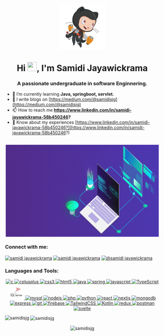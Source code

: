 <div align="center">
<img align="center" alt="pic" height="150px" src="jetpacktocat.png" />
  <br>
</div>

<!---
samidisjg/samidisjg is a ✨ special ✨ repository because its `README.md` (this file) appears on your GitHub profile.
You can click the Preview link to take a look at your changes.
--->
<h1 align="center">Hi <img src="https://raw.githubusercontent.com/MartinHeinz/MartinHeinz/master/wave.gif" width="30px" height="30px" />, I'm Samidi Jayawickrama</h1>
<h3 align="center" >A passionate undergraduate in software Enginnering.</h3>

- 🌱 I’m currently learning **Java, springboot, servlet.**
- 📝 I write blogs on [https://medium.com/@samidisjg](https://medium.com/@samidisjg)
- 📫 How to reach me **https://www.linkedin.com/in/samidi-jayawickrama-58b450246?**
- 📄 Know about my experiences [https://www.linkedin.com/in/samidi-jayawickrama-58b450246?](https://www.linkedin.com/in/samidi-jayawickrama-58b450246?)
  <br>  <br>
<div align="center">
<img align="center" alt="Gif" width="500px" height="300px" src="sami.gif" />
   <br>
</div>
<h3 align="left">Connect with me:</h3>
<p align="left">
<a href="https://linkedin.com/in/samidi jayawickrama" target="blank"><img align="center" src="https://raw.githubusercontent.com/rahuldkjain/github-profile-readme-generator/master/src/images/icons/Social/linked-in-alt.svg" alt="samidi jayawickrama" height="30" width="40" /></a>
<a href="https://stackoverflow.com/users/samidi jayawickrama" target="blank"><img align="center" src="https://raw.githubusercontent.com/rahuldkjain/github-profile-readme-generator/master/src/images/icons/Social/stack-overflow.svg" alt="samidi jayawickrama" height="30" width="40" /></a>
<a href="https://medium.com/@samidi jayawickrama" target="blank"><img align="center" src="https://raw.githubusercontent.com/rahuldkjain/github-profile-readme-generator/master/src/images/icons/Social/medium.svg" alt="@samidi jayawickrama" height="30" width="40" /></a>
</p>

<h3 align="left">Languages and Tools:</h3>
<div>
  <p align="center">
    <a href="https://www.cprogramming.com/" target="_blank" rel="noreferrer"> 
      <img src="https://github.com/ramindu-Nimex/skill-icons/blob/main/icons/C.svg" alt="c" width="50" height="50"/> 
    </a> 
    <a href="https://www.w3schools.com/cpp/" target="_blank" rel="noreferrer"> 
      <img src="https://github.com/ramindu-Nimex/skill-icons/blob/main/icons/CPP.svg" alt="cplusplus" width="50" height="50"/> 
    </a> 
    <a href="https://www.w3schools.com/css/" target="_blank" rel="noreferrer"> 
      <img src="https://github.com/ramindu-Nimex/skill-icons/blob/main/icons/CSS.svg" alt="css3" width="50" height="50"/> 
    </a> 
    <a href="https://www.w3.org/html/" target="_blank" rel="noreferrer"> 
      <img src="https://github.com/ramindu-Nimex/skill-icons/blob/main/icons/HTML.svg" alt="html5" width="50" height="50"/> 
    </a> 
    <a href="https://www.java.com" target="_blank" rel="noreferrer"> 
      <img src="https://github.com/ramindu-Nimex/skill-icons/blob/main/icons/Java-Dark.svg" alt="java" width="50" height="50"/> 
    </a> 
    <a href="https://spring.io/" target="_blank" rel="noreferrer">
      <img  alt="spring" height="50px" src="https://github.com/ramindu-Nimex/skill-icons/blob/main/icons/Spring-Dark.svg"/>
    </a>
    <a href="https://developer.mozilla.org/en-US/docs/Web/JavaScript" target="_blank" rel="noreferrer"> 
      <img src="https://github.com/ramindu-Nimex/skill-icons/blob/main/icons/JavaScript.svg" alt="javascript" width="50" height="50"/> 
    </a> 
    <a href="https://www.typescriptlang.org/" target="_blank" rel="noreferrer">
      <img  alt="TypeScript" height="50px" src="https://github.com/ramindu-Nimex/skill-icons/blob/main/icons/TypeScript.svg"/>
    </a>
    <a href="https://www.microsoft.com/en-us/sql-server" target="_blank" rel="noreferrer"> 
      <img src="https://github.com/Scar1109/skill-icons/blob/Scar1109/icons/microsoftSQL.svg" alt="mssql" width="50" height="50"/> 
    </a> 
    <a href="https://www.mysql.com/" target="_blank" rel="noreferrer"> 
      <img src="https://github.com/ramindu-Nimex/skill-icons/blob/main/icons/MySQL-Dark.svg" alt="mysql" width="50" height="50"/> 
    </a> 
    <a href="https://nodejs.org" target="_blank" rel="noreferrer"> 
      <img src="https://github.com/ramindu-Nimex/skill-icons/blob/main/icons/NodeJS-Dark.svg" alt="nodejs" width="50" height="50"/> 
    </a> 
    <a href="https://www.php.net" target="_blank" rel="noreferrer"> 
      <img src="https://github.com/ramindu-Nimex/skill-icons/blob/main/icons/PHP-Dark.svg" alt="php" width="50" height="50"/> 
    </a> 
    <a href="https://www.python.org" target="_blank" rel="noreferrer"> 
      <img src="https://github.com/ramindu-Nimex/skill-icons/blob/main/icons/Python-Dark.svg" alt="python" width="50" height="50"/> 
    </a> 
    <a href="https://reactjs.org/" target="_blank" rel="noreferrer"> 
      <img src="https://github.com/ramindu-Nimex/skill-icons/blob/main/icons/React-Dark.svg" alt="react" width="50" height="50"/> 
    </a>
    <a href="https://nextjs.org/" target="_blank" rel="noreferrer">
      <img  alt="nextjs" width="50" height="50px" src="https://github.com/ramindu-Nimex/skill-icons/blob/main/icons/NextJS-Dark.svg"/>
    </a>
    <a href="https://www.mongodb.com/" target="_blank" rel="noreferrer"> 
      <img src="https://github.com/ramindu-Nimex/skill-icons/blob/main/icons/MongoDB.svg" alt="mongodb" width="50" height="50"/> 
    </a> 
    <a href="https://expressjs.com" target="_blank" rel="noreferrer"> 
      <img src="https://github.com/ramindu-Nimex/skill-icons/blob/main/icons/ExpressJS-Dark.svg" alt="express" width="50" height="50"/> 
    </a> 
    <a href="https://git-scm.com/" target="_blank" rel="noreferrer"> 
      <img src="https://github.com/ramindu-Nimex/skill-icons/blob/main/icons/Git.svg" alt="git" width="50" height="50"/> 
    </a> 
    <!--<a href="https://www.oracle.com/" target="_blank" rel="noreferrer"> 
      <img src="https://raw.githubusercontent.com/devicons/devicon/master/icons/oracle/oracle-original.svg" alt="oracle" width="50" height="50"/> 
    </a> -->
    <a href="https://firebase.google.com/" target="_blank" rel="noreferrer">
      <img  alt="firebase" height="50px" src="https://github.com/ramindu-Nimex/skill-icons/blob/main/icons/Firebase-Dark.svg"/>
    </a>
    <!--<a href="https://www.npmjs.com/" target="_blank" rel="noreferrer">
      <img  alt="NPM" height="50px" src="https://cdn.jsdelivr.net/gh/devicons/devicon/icons/npm/npm-original-wordmark.svg"/>
    </a>-->
    <a href="https://tailwindcss.com/" target="_blank" rel="noreferrer">
      <img  alt="TailwindCSS" height="50px" src="https://github.com/ramindu-Nimex/skill-icons/blob/main/icons/TailwindCSS-Dark.svg"/>
    </a>
    <a href="https://kotlinlang.org/" target="_blank" rel="noreferrer">
      <img  alt="Kotlin" height="50px"src="https://github.com/ramindu-Nimex/skill-icons/blob/main/icons/Kotlin-Dark.svg"/>
    </a>
    <a href="https://redux.js.org" target="_blank" rel="noreferrer"> 
      <img src="https://github.com/ramindu-Nimex/skill-icons/blob/main/icons/Redux.svg" alt="redux" width="50" height="50"/> 
    </a>
    <a href="https://postman.com" target="_blank" rel="noreferrer"> 
      <img src="https://github.com/ramindu-Nimex/skill-icons/blob/main/icons/Postman.svg" alt="postman" width="50" height="50"/> 
    </a> 
    <a href="https://svelte.dev" target="_blank" rel="noreferrer"> 
      <img src="https://github.com/ramindu-Nimex/skill-icons/blob/main/icons/Svelte.svg" alt="svelte" width="50" height="50"/> 
    </a>
   
  </p>
</div>
<p><img align="left" src="https://github-readme-stats.vercel.app/api/top-langs?username=samidisjg&show_icons=true&locale=en&layout=compact" alt="samidisjg" /></p>

<p>&nbsp;<img align="center" src="https://github-readme-stats.vercel.app/api?username=samidisjg&show_icons=true&locale=en" alt="samidisjg" /></p>

<center>
<p><img align="center" src="https://github-readme-streak-stats.herokuapp.com/?user=samidisjg&" alt="samidisjg" /></p>
</center>
</div>
